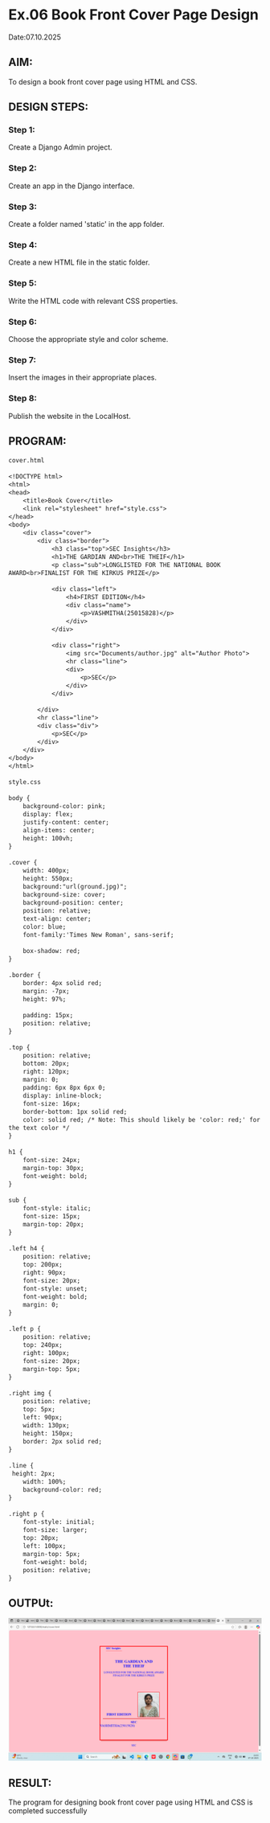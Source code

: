# Ex.06 Book Front Cover Page Design
 Date:07.10.2025
 ## AIM:
To design a book front cover page using HTML and CSS.

## DESIGN STEPS:

### Step 1:
Create a Django Admin project.

### Step 2:
Create an app in the Django interface.

### Step 3:
Create a folder named 'static' in the app folder.

### Step 4:
Create a new HTML file in the static folder.

### Step 5:
Write the HTML code with relevant CSS properties.

### Step 6:
Choose the appropriate style and color scheme.

### Step 7:
Insert the images in their appropriate places.

### Step 8:
Publish the website in the LocalHost.

## PROGRAM:
```
cover.html

<!DOCTYPE html>
<html>
<head>
    <title>Book Cover</title>
    <link rel="stylesheet" href="style.css">
</head>
<body>
    <div class="cover">
        <div class="border">
            <h3 class="top">SEC Insights</h3>
            <h1>THE GARDIAN AND<br>THE THEIF</h1>
            <p class="sub">LONGLISTED FOR THE NATIONAL BOOK AWARD<br>FINALIST FOR THE KIRKUS PRIZE</p>

            <div class="left">
                <h4>FIRST EDITION</h4>
                <div class="name">
                    <p>VASHMITHA(25015828)</p>
                </div>
            </div>

            <div class="right">
                <img src="Documents/author.jpg" alt="Author Photo">
                <hr class="line">
                <div>
                    <p>SEC</p>
                </div>
            </div>

        </div>
        <hr class="line">
        <div class="div">
            <p>SEC</p>
        </div>
    </div>
</body>
</html>

style.css

body {
    background-color: pink;
    display: flex;
    justify-content: center;
    align-items: center;
    height: 100vh;
}

.cover {
    width: 400px;
    height: 550px;
    background:"url(ground.jpg)";
    background-size: cover;
    background-position: center;
    position: relative;
    text-align: center;
    color: blue;
    font-family:'Times New Roman', sans-serif;

    box-shadow: red;
}

.border {
    border: 4px solid red;
    margin: -7px;
    height: 97%;

    padding: 15px;
    position: relative;
}

.top {
    position: relative;
    bottom: 20px;
    right: 120px;
    margin: 0;
    padding: 6px 8px 6px 0;
    display: inline-block;
    font-size: 16px;
    border-bottom: 1px solid red;
    color: solid red; /* Note: This should likely be 'color: red;' for the text color */
}

h1 {
    font-size: 24px;
    margin-top: 30px;
    font-weight: bold;
}

sub {
    font-style: italic;
    font-size: 15px;
    margin-top: 20px;
}

.left h4 {
    position: relative;
    top: 200px;
    right: 90px;
    font-size: 20px;
    font-style: unset;
    font-weight: bold;
    margin: 0;
}

.left p {
    position: relative;
    top: 240px;
    right: 100px;
    font-size: 20px;
    margin-top: 5px;
}

.right img {
    position: relative;
    top: 5px;
    left: 90px;
    width: 130px;
    height: 150px;
    border: 2px solid red;
}

.line {
 height: 2px;
    width: 100%;
    background-color: red;
}

.right p {
    font-style: initial;
    font-size: larger;
    top: 20px;
    left: 100px;
    margin-top: 5px;
    font-weight: bold;
    position: relative;
}
```
## OUTPUt:
![alt text](<Screenshot (47).png>)
## RESULT:
The program for designing book front cover page using HTML and CSS is completed successfully